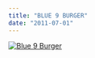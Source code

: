 ```yaml
---
title: "BLUE 9 BURGER"
date: "2011-07-01"
---
```


[![](http://nickfoden.files.wordpress.com/2011/07/blue-9-burger.jpg "Blue 9 Burger")](http://nickfoden.files.wordpress.com/2011/07/blue-9-burger.jpg)
